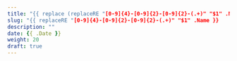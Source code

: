 ```yaml
---
title: "{{ replace (replaceRE "[0-9]{4}-[0-9]{2}-[0-9]{2}-(.+)" "$1" .Name | title) "-" " " }}"
slug: "{{ replaceRE "[0-9]{4}-[0-9]{2}-[0-9]{2}-(.+)" "$1" .Name }}
description: ""
date: {{ .Date }}
weight: 20
draft: true
---
```

